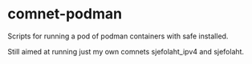 # comnet-podman

Scripts for running a pod of podman containers with safe installed.

Still aimed at running just my own comnets sjefolaht_ipv4 and sjefolaht.
